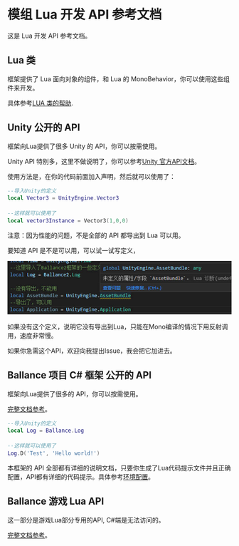 # 模组 Lua 开发 API 参考文档

这是 Lua 开发 API 参考文档。

## Lua 类

框架提供了 Lua 面向对象的组件，和 Lua 的 MonoBehavior，你可以使用这些组件来开发。

具体参考[LUA 类的帮助](../SystemModding/lua-class.md).

## Unity 公开的 API

框架向Lua提供了很多 Unity 的 API，你可以按需使用。

Unity API 特别多，这里不做说明了，你可以参考[Unity 官方API文档](https://docs.unity3d.com/Manual/index.html)。

使用方法是，在你的代码前面加入声明，然后就可以使用了：

```lua
--导入Unity的定义
local Vector3 = UnityEngine.Vector3

--这样就可以使用了
local vector3Instance = Vector3(1,0,0)
```

注意：因为性能的问题，不是全部的 API 都导出到 Lua 可以用。

要知道 API 是不是可以用，可以试一试写定义，

![图片](images/1.jpg)

如果没有这个定义，说明它没有导出到Lua，只能在Mono编译的情况下用反射调用，速度非常慢。

如果你急需这个API，欢迎向我提出Issue，我会把它加进去。

## Ballance 项目 C# 框架 公开的 API

框架向Lua提供了很多的 API，你可以按需使用。

[完整文档参考](./cs-api/readme.md)。

```lua
--导入Unity的定义
local Log = Ballance.Log

--这样就可以使用了
Log.D('Test', 'Hello world!')
```

本框架的 API 全部都有详细的说明文档，只要你生成了Lua代码提示文件并且正确配置，API都有详细的代码提示。具体参考[环境配置](../SystemModding/readme.md#环境配置)。

## Ballance 游戏 Lua API

这一部分是游戏Lua部分专用的API, C#端是无法访问的。

[完整文档参考](./game-api/readme.md)。
